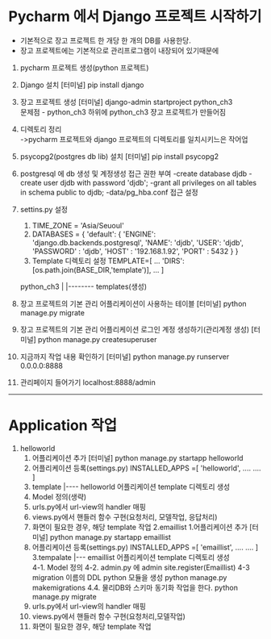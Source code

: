 # Pycharm 에서 Django 프로젝트 시작하기

- 기본적으로 장고 프로젝트 한 개당 한 개의 DB를 사용한당.
- 장고 프로젝트에는 기본적으로 관리프로그램이 내장되어 있기때문에

1. pycharm 프로젝트 생성(python 프로젝트)

2. Django 설치
[터미널]
pip install django

3. 장고 프로젝트 생성
[터미널]
django-admin startproject python_ch3  
문제점 - python_ch3 하위에 python_ch3 쟝고 프로젝트가 만들어짐

4. 디렉토리 정리  
   ->pycharm 프로젝트와 django 프로젝트의 디렉토리를 일치시키느은 작어업
    
5. psycopg2(postgres db lib) 설치
[터미널] pip install psycopg2

6. postgresql 에 db 생성 및 계정생성 접근 권한 부여
    -create database djdb
    -create user djdb with password 'djdb';
    -grant all privileges on all tables in schema public to djdb;
    -data/pg_hba.conf 접근 설정
    
7. settins.py 설정
    1) TIME_ZONE = 'Asia/Seuoul'
    2) DATABASES = {
    'default': {
        'ENGINE': 'django.db.backends.postgresql',
        'NAME': 'djdb',
        'USER': 'djdb',
        'PASSWORD' : 'djdb',
        'HOST' : '192.168.1.92',
        'PORT' : 5432
    }
}
    3) Template 디렉토리 설정
    TEMPLATE=[
        ...
        'DIRS': [os.path.join(BASE_DIR,'template')],
        ...
    ]
    
    python_ch3
        |
        |-------- templates(생성)

8. 장고 프로젝트의 기본 관리 어플리케이션이 사용하는 테이블
[터미널] python manage.py migrate

9. 장고 프로젝트의 기본 관리 어플리케이션 로그인 계정 생성하기(관리계정 생성)
[터미널] python manage.py createsuperuser 

10. 지금까지 작업 내용 확인하기
[터미널] python manage.py runserver 0.0.0.0:8888

11. 관리페이지 들어가기
localhost:8888/admin

-------------------------

# Application 작업
1. helloworld
    1. 어플리케이션 추가
    [터미널] python manage.py startapp helloworld
    2. 어플리케이션 등록(settings.py)
       INSTALLED_APPS =[
          'helloworld',
           ....
           ....
       ]
    3. template
          |---- helloworld
       어플리케이션 template 디렉토리 생성
    4. Model 정의(생략)
    5. urls.py에서 url-view의 handler 매핑
    6. views.py에서 핸들러 함수 구현(요청처리, 모델작업, 응답처리)
    7. 화면이 필요한 경우, 해당 template 작업
2.emaillist
    1.어플리케이션 추가
    [터미널] python manage.py startapp emaillist
    2. 어플리케이션 등록(settings.py)
        INSTALLED_APPS =[
            'emaillist',
            ....
            ....
        ]
        3.tempalate
               |--- emaillist
                어플리케이션 template 디렉토리 생성        
    4-1. Model 정의
    4-2. admin.py 에
        admin site.register(Emaillist)
    4-3 migration 이름의 DDL python 모듈을 생성
        python manage.py makemigrations
    4.4. 물리DB와 스키마 동기화 작업을 한다.
        python manage.py migrate
    5. urls.py에서 url-view의 handler 매핑
    6. views.py에서 핸들러 함수 구현(요청처리,모델작업)
    7. 화면이 필요한 경우, 해당 template 작업